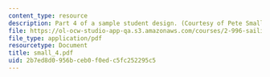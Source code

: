 ```yaml
---
content_type: resource
description: Part 4 of a sample student design. (Courtesy of Pete Small.)
file: https://ol-ocw-studio-app-qa.s3.amazonaws.com/courses/2-996-sailing-yacht-design-13-734-fall-2003/2b7ed8d0956bceb0f0edc5fc252295c5_small_4.pdf
file_type: application/pdf
resourcetype: Document
title: small_4.pdf
uid: 2b7ed8d0-956b-ceb0-f0ed-c5fc252295c5
---
```

